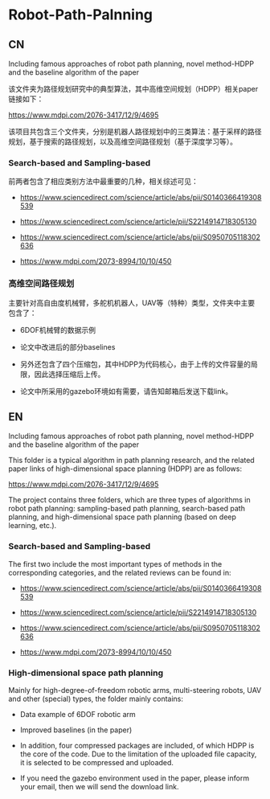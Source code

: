 # Robot-Path-Palnning

## CN
Including famous approaches of robot path planning, novel method-HDPP and the baseline algorithm of the paper

该文件夹为路径规划研究中的典型算法，其中高维空间规划（HDPP）相关paper链接如下：

https://www.mdpi.com/2076-3417/12/9/4695

该项目共包含三个文件夹，分别是机器人路径规划中的三类算法：基于采样的路径规划，基于搜索的路径规划，以及高维空间路径规划（基于深度学习等）。

### Search-based and Sampling-based
前两者包含了相应类别方法中最重要的几种，相关综述可见：

- https://www.sciencedirect.com/science/article/abs/pii/S0140366419308539

- https://www.sciencedirect.com/science/article/pii/S2214914718305130

- https://www.sciencedirect.com/science/article/abs/pii/S0950705118302636

- https://www.mdpi.com/2073-8994/10/10/450

### 高维空间路径规划
主要针对高自由度机械臂，多舵机机器人，UAV等（特种）类型，文件夹中主要包含了：

- 6DOF机械臂的数据示例

- 论文中改进后的部分baselines

- 另外还包含了四个压缩包，其中HDPP为代码核心，由于上传的文件容量的局限，因此选择压缩后上传。

- 论文中所采用的gazebo环境如有需要，请告知邮箱后发送下载link。

## EN
Including famous approaches of robot path planning, novel method-HDPP and the baseline algorithm of the paper

This folder is a typical algorithm in path planning research, and the related paper links of high-dimensional space planning (HDPP) are as follows:

https://www.mdpi.com/2076-3417/12/9/4695

The project contains three folders, which are three types of algorithms in robot path planning: sampling-based path planning, search-based path planning, and high-dimensional space path planning (based on deep learning, etc.).

### Search-based and Sampling-based
The first two include the most important types of methods in the corresponding categories, and the related reviews can be found in:

- https://www.sciencedirect.com/science/article/abs/pii/S0140366419308539

- https://www.sciencedirect.com/science/article/pii/S2214914718305130

- https://www.sciencedirect.com/science/article/abs/pii/S0950705118302636

- https://www.mdpi.com/2073-8994/10/10/450

### High-dimensional space path planning
Mainly for high-degree-of-freedom robotic arms, multi-steering robots, UAV and other (special) types, the folder mainly contains:

- Data example of 6DOF robotic arm

- Improved baselines (in the paper)

- In addition, four compressed packages are included, of which HDPP is the core of the code. Due to the limitation of the uploaded file capacity, it is selected to be compressed and uploaded.

- If you need the gazebo environment used in the paper, please inform your email, then we will send the download link.
